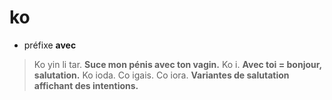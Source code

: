 # ko

- préfixe **avec**

> Ko yin li tar. **Suce mon pénis avec ton vagin.**
> Ko i. **Avec toi = bonjour, salutation.**
> Ko ioda. Co igais. Co iora. **Variantes de salutation affichant des intentions.**
